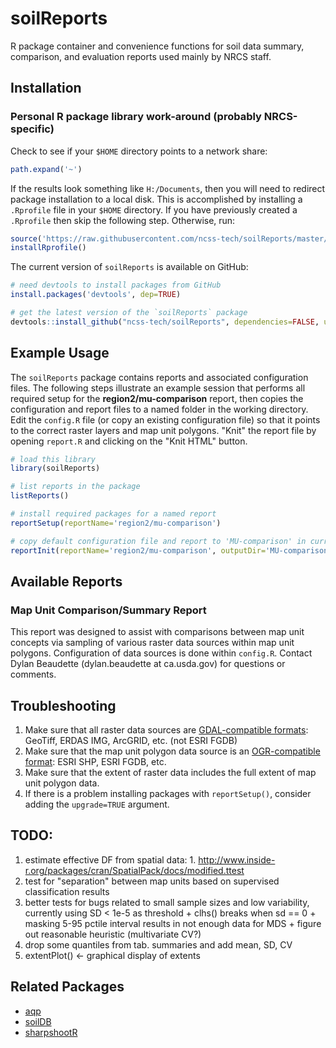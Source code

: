 # soilReports
R package container and convenience functions for soil data summary, comparison, and evaluation reports used mainly by NRCS staff.


## Installation

### Personal R package library work-around (probably NRCS-specific)
Check to see if your `$HOME` directory points to a network share:
```r
path.expand('~')
```

If the results look something like `H:/Documents`, then you will need to redirect package installation to a local disk. This is accomplished by installing a `.Rprofile` file in your `$HOME` directory. If you have previously created a `.Rprofile` then skip the following step. Otherwise, run:

```r
source('https://raw.githubusercontent.com/ncss-tech/soilReports/master/R/installRprofile.R')
installRprofile()
```

The current version of `soilReports` is available on GitHub:
```r
# need devtools to install packages from GitHub
install.packages('devtools', dep=TRUE)

# get the latest version of the `soilReports` package
devtools::install_github("ncss-tech/soilReports", dependencies=FALSE, upgrade_dependencies=FALSE)
```

## Example Usage
The `soilReports` package contains reports and associated configuration files. The following steps illustrate an example session that performs all required setup for the **region2/mu-comparison** report, then copies the configuration and report files to a named folder in the working directory. Edit the `config.R` file (or copy an existing configuration file) so that it points to the correct raster layers and map unit polygons. "Knit" the report file by opening `report.R` and clicking on the "Knit HTML" button.

```r
# load this library
library(soilReports)

# list reports in the package
listReports()

# install required packages for a named report
reportSetup(reportName='region2/mu-comparison')

# copy default configuration file and report to 'MU-comparison' in current working directory
reportInit(reportName='region2/mu-comparison', outputDir='MU-comparison')
```

## Available Reports

### Map Unit Comparison/Summary Report

This report was designed to assist with comparisons between map unit concepts via sampling of various raster data sources within map unit polygons. Configuration of data sources is done within `config.R`. Contact Dylan Beaudette (dylan.beaudette at ca.usda.gov) for questions or comments.


## Troubleshooting
1. Make sure that all raster data sources are [GDAL-compatible formats](http://www.gdal.org/formats_list.html): GeoTiff, ERDAS IMG, ArcGRID, etc. (not ESRI FGDB)
2. Make sure that the map unit polygon data source is an [OGR-compatible format](http://www.gdal.org/ogr_formats.html): ESRI SHP, ESRI FGDB, etc.
3. Make sure that the extent of raster data includes the full extent of map unit polygon data.
4. If there is a problem installing packages with `reportSetup()`, consider adding the `upgrade=TRUE` argument.

## TODO: 
  1. estimate effective DF from spatial data: 
    1. http://www.inside-r.org/packages/cran/SpatialPack/docs/modified.ttest
  2. test for "separation" between map units based on supervised classification results
  3. better tests for bugs related to small sample sizes and low variability, currently using SD < 1e-5 as threshold
    + clhs() breaks when sd == 0
    + masking 5-95 pctile interval results in not enough data for MDS
    + figure out reasonable heuristic (multivariate CV?)
  4. drop some quantiles from tab. summaries and add mean, SD, CV
  6. extentPlot() <- graphical display of extents
  

## Related Packages
 * [aqp](https://github.com/ncss-tech/aqp)
 * [soilDB](https://github.com/ncss-tech/soilDB)
 * [sharpshootR](https://github.com/ncss-tech/sharpshootR)
 